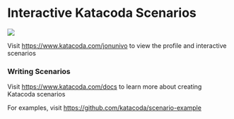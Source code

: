 # Interactive Katacoda Scenarios

[![](http://shields.katacoda.com/katacoda/jonunivo/count.svg)](https://www.katacoda.com/jonunivo "Get your profile on Katacoda.com")

Visit https://www.katacoda.com/jonunivo to view the profile and interactive scenarios

### Writing Scenarios
Visit https://www.katacoda.com/docs to learn more about creating Katacoda scenarios

For examples, visit https://github.com/katacoda/scenario-example
